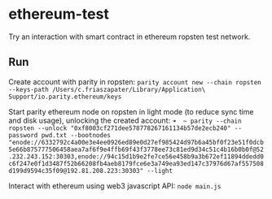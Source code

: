 # ethereum-test

Try an interaction with smart contract in ethereum ropsten test network.

## Run

Create account with parity in ropsten:
`parity account new --chain ropsten --keys-path /Users/c.friaszapater/Library/Application\ Support/io.parity.ethereum/keys`

Start parity ethereum node on ropsten in light mode (to reduce sync time and disk usage), unlocking the created account:
`➜  ~ parity --chain ropsten --unlock "0xf8003cf271dee578778267161134b57de2ecb240" --password pwd.txt --bootnodes "enode://6332792c4a00e3e4ee0926ed89e0d27ef985424d97b6a45bf0f23e51f0dcb5e66b875777506458aea7af6f9e4ffb69f43f3778ee73c81ed9d34c51c4b16b0b0f@52.232.243.152:30303,enode://94c15d1b9e2fe7ce56e458b9a3b672ef11894ddedd0c6f247e0f1d3487f52b66208fb4aeb8179fce6e3a749ea93ed147c37976d67af557508d199d9594c35f09@192.81.208.223:30303" --light`

Interact with ethereum using web3 javascript API:
`node main.js`
